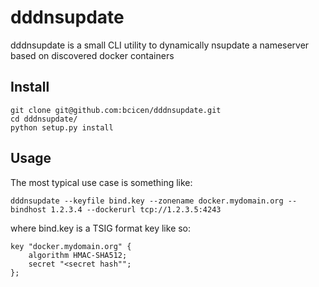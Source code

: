 dddnsupdate
===========

dddnsupdate is a small CLI utility to dynamically nsupdate a nameserver based on discovered docker containers

Install
-----------

```
git clone git@github.com:bcicen/dddnsupdate.git
cd dddnsupdate/
python setup.py install
```

Usage
--------

The most typical use case is something like:
```
dddnsupdate --keyfile bind.key --zonename docker.mydomain.org --bindhost 1.2.3.4 --dockerurl tcp://1.2.3.5:4243
```
where bind.key is a TSIG format key like so:
```
key "docker.mydomain.org" {
    algorithm HMAC-SHA512;
    secret "<secret hash"";
};
```
